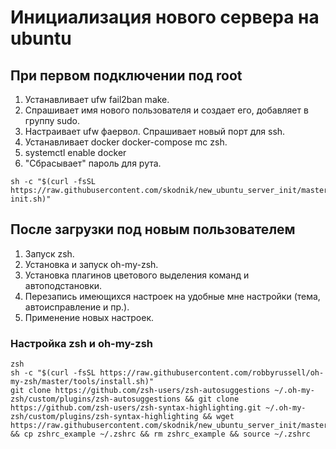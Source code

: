 # Инициализация нового сервера на ubuntu

## При первом подключении под root

1. Устанавливает ufw fail2ban make.
2. Спрашивает имя нового пользователя и создает его, добавляет в группу sudo.
3. Настраивает ufw фаервол. Спрашивает новый порт для ssh.
4. Устанавливает docker docker-compose mc zsh.
5. systemctl enable docker
6. "Сбрасывает" пароль для рута.

```
sh -c "$(curl -fsSL https://raw.githubusercontent.com/skodnik/new_ubuntu_server_init/master/server-init.sh)"
```

## После загрузки под новым пользователем

1. Запуск zsh.
2. Установка и запуск oh-my-zsh.
3. Установка плагинов цветового выделения команд и автоподстановки.
4. Перезапись имеющихся настроек на удобные мне настройки (тема, автоисправление и пр.).
5. Применение новых настроек.

### Настройка zsh и oh-my-zsh
```
zsh
sh -c "$(curl -fsSL https://raw.githubusercontent.com/robbyrussell/oh-my-zsh/master/tools/install.sh)"
git clone https://github.com/zsh-users/zsh-autosuggestions ~/.oh-my-zsh/custom/plugins/zsh-autosuggestions && git clone https://github.com/zsh-users/zsh-syntax-highlighting.git ~/.oh-my-zsh/custom/plugins/zsh-syntax-highlighting && wget https://raw.githubusercontent.com/skodnik/new_ubuntu_server_init/master/configs/zshrc_example && cp zshrc_example ~/.zshrc && rm zshrc_example && source ~/.zshrc
```